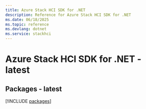```yaml
---
title: Azure Stack HCI SDK for .NET
description: Reference for Azure Stack HCI SDK for .NET
ms.date: 06/18/2025
ms.topic: reference
ms.devlang: dotnet
ms.service: stackhci
---
```

# Azure Stack HCI SDK for .NET - latest
## Packages - latest
[!INCLUDE [packages](stack-hci-index.md)]